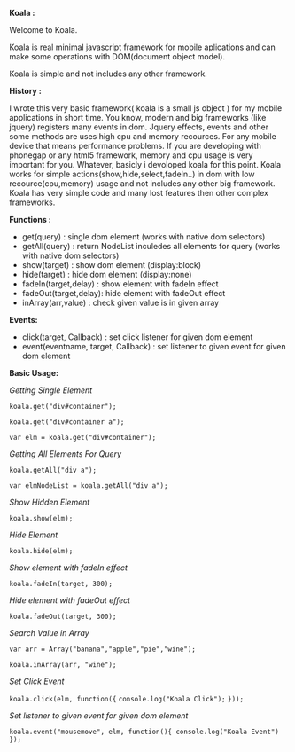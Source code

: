 **Koala :**

Welcome to Koala.

Koala is real minimal javascript framework for mobile aplications and can make some operations with DOM(document object model).

Koala is simple and not includes any other framework.

**History :**

I wrote this very basic framework( koala is a small js object ) for my mobile applications in short time. You know, modern and big frameworks (like jquery) registers many events in dom. Jquery effects, events and other some methods are uses high cpu and memory recources. For any mobile device that means performance problems. If you are developing with phonegap or any html5 framework, memory and cpu usage is very important for you. 
Whatever, basicly i devoloped koala for this point. Koala works for simple actions(show,hide,select,fadeIn..) in dom with low recource(cpu,memory) usage and not includes any other big framework. Koala has very simple code and many lost features then other complex frameworks.  


**Functions :**

- get(query)           : single dom element (works with native dom selectors)
- getAll(query)        : return NodeList inculedes all elements for query (works with native dom selectors)
- show(target)         : show dom element (display:block)
- hide(target)         : hide dom element (display:none)
- fadeIn(target,delay) : show element with fadeIn effect
- fadeOut(target,delay): hide element with fadeOut effect
- inArray(arr,value)   : check given value is in given array


**Events:**
- click(target, Callback)             : set click listener for given dom element 
- event(eventname, target, Callback)  : set listener to given event for given dom element 


**Basic Usage:**

_Getting Single Element_

`koala.get("div#container");`

`koala.get("div#container a");`

`var elm = koala.get("div#container");`


_Getting All Elements For Query_

`koala.getAll("div a");`

`var elmNodeList = koala.getAll("div a");`


_Show Hidden Element_

`koala.show(elm);`


_Hide Element_

`koala.hide(elm);`


_Show element with fadeIn effect_

`koala.fadeIn(target, 300);`


_Hide element with fadeOut effect_

`koala.fadeOut(target, 300);`


_Search Value in Array_

`var arr = Array("banana","apple","pie","wine");`

`koala.inArray(arr, "wine");`


_Set Click Event_

`koala.click(elm, function({`
  `console.log("Koala Click");`
`}));`


_Set listener to given event for given dom element_

`koala.event("mousemove", elm, function(){ console.log("Koala Event") });`
